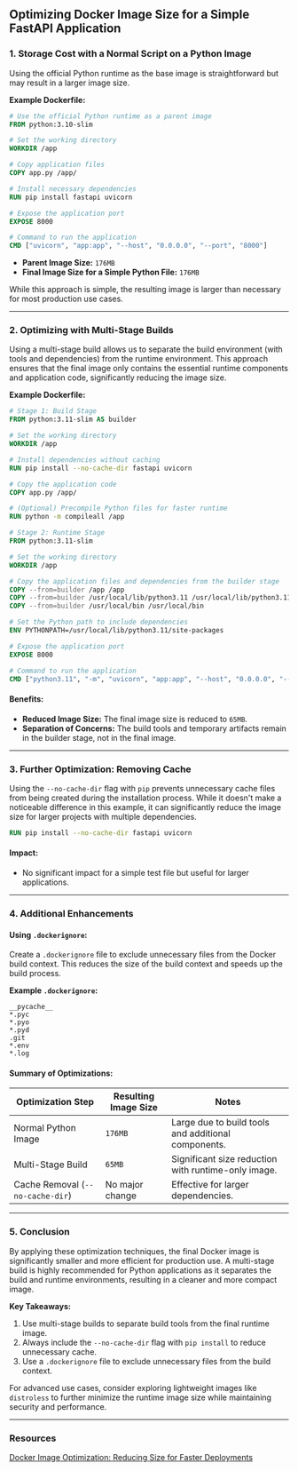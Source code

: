 ## **Optimizing Docker Image Size for a Simple FastAPI Application**

### **1. Storage Cost with a Normal Script on a Python Image**

Using the official Python runtime as the base image is straightforward but may result in a larger image size.

**Example Dockerfile:**
```dockerfile
# Use the official Python runtime as a parent image
FROM python:3.10-slim

# Set the working directory
WORKDIR /app

# Copy application files
COPY app.py /app/

# Install necessary dependencies
RUN pip install fastapi uvicorn

# Expose the application port
EXPOSE 8000

# Command to run the application
CMD ["uvicorn", "app:app", "--host", "0.0.0.0", "--port", "8000"]
```

- **Parent Image Size:** `176MB`
- **Final Image Size for a Simple Python File:** `176MB`

While this approach is simple, the resulting image is larger than necessary for most production use cases.

---

### **2. Optimizing with Multi-Stage Builds**

Using a multi-stage build allows us to separate the build environment (with tools and dependencies) from the runtime environment. This approach ensures that the final image only contains the essential runtime components and application code, significantly reducing the image size.

**Example Dockerfile:**
```dockerfile
# Stage 1: Build Stage
FROM python:3.11-slim AS builder

# Set the working directory
WORKDIR /app

# Install dependencies without caching
RUN pip install --no-cache-dir fastapi uvicorn

# Copy the application code
COPY app.py /app/

# (Optional) Precompile Python files for faster runtime
RUN python -m compileall /app

# Stage 2: Runtime Stage
FROM python:3.11-slim

# Set the working directory
WORKDIR /app

# Copy the application files and dependencies from the builder stage
COPY --from=builder /app /app
COPY --from=builder /usr/local/lib/python3.11 /usr/local/lib/python3.11
COPY --from=builder /usr/local/bin /usr/local/bin

# Set the Python path to include dependencies
ENV PYTHONPATH=/usr/local/lib/python3.11/site-packages

# Expose the application port
EXPOSE 8000

# Command to run the application
CMD ["python3.11", "-m", "uvicorn", "app:app", "--host", "0.0.0.0", "--port", "8000"]
```

#### **Benefits:**
- **Reduced Image Size:** The final image size is reduced to `65MB`.
- **Separation of Concerns:** The build tools and temporary artifacts remain in the builder stage, not in the final image.

---

### **3. Further Optimization: Removing Cache**

Using the `--no-cache-dir` flag with `pip` prevents unnecessary cache files from being created during the installation process. While it doesn't make a noticeable difference in this example, it can significantly reduce the image size for larger projects with multiple dependencies.

```dockerfile
RUN pip install --no-cache-dir fastapi uvicorn
```

#### **Impact:** 
- No significant impact for a simple test file but useful for larger applications.

---

### **4. Additional Enhancements**

#### **Using `.dockerignore`:**
Create a `.dockerignore` file to exclude unnecessary files from the Docker build context. This reduces the size of the build context and speeds up the build process.

**Example `.dockerignore`:**
```
__pycache__
*.pyc
*.pyo
*.pyd
.git
*.env
*.log
```

#### **Summary of Optimizations:**
| Optimization Step              | Resulting Image Size | Notes                                                 |
|--------------------------------|----------------------|-------------------------------------------------------|
| Normal Python Image            | `176MB`             | Large due to build tools and additional components.   |
| Multi-Stage Build              | `65MB`              | Significant size reduction with runtime-only image.   |
| Cache Removal (`--no-cache-dir`) | No major change     | Effective for larger dependencies.                   |

---

### **5. Conclusion**

By applying these optimization techniques, the final Docker image is significantly smaller and more efficient for production use. A multi-stage build is highly recommended for Python applications as it separates the build and runtime environments, resulting in a cleaner and more compact image.

**Key Takeaways:**
1. Use multi-stage builds to separate build tools from the final runtime image.
2. Always include the `--no-cache-dir` flag with `pip install` to reduce unnecessary cache.
3. Use a `.dockerignore` file to exclude unnecessary files from the build context.

For advanced use cases, consider exploring lightweight images like `distroless` to further minimize the runtime image size while maintaining security and performance.

---
### Resources
[Docker Image Optimization: Reducing Size for Faster Deployments](https://dev.to/thenanjay/docker-image-optimization-reducing-size-for-faster-deployments-489g)
